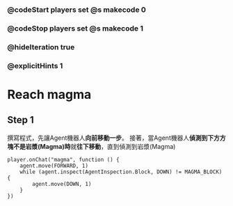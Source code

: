 ### @codeStart players set @s makecode 0
### @codeStop players set @s makecode 1

### @hideIteration true 
### @explicitHints 1


# Reach magma

## Step 1
撰寫程式，先讓Agent機器人**向前移動一步**。
接著，當Agent機器人**偵測到下方方塊不是岩漿(Magma)時**就**往下移動**，直到偵測到岩漿(Magma)


```ghost
player.onChat("magma", function () {
    agent.move(FORWARD, 1)
    while (agent.inspect(AgentInspection.Block, DOWN) != MAGMA_BLOCK) {
        agent.move(DOWN, 1)
    }
})
```

